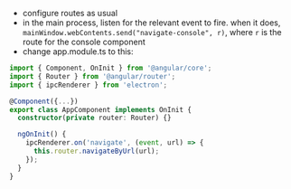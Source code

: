 - configure routes as usual
- in the main process, listen for the relevant event to fire. when it does, `mainWindow.webContents.send("navigate-console", r)`, where `r` is the route for the console component
- change app.module.ts to this:

```typescript
import { Component, OnInit } from '@angular/core';
import { Router } from '@angular/router';
import { ipcRenderer } from 'electron';

@Component({...})
export class AppComponent implements OnInit {
  constructor(private router: Router) {}

  ngOnInit() {
    ipcRenderer.on('navigate', (event, url) => {
      this.router.navigateByUrl(url);
    });
  }
}
```

